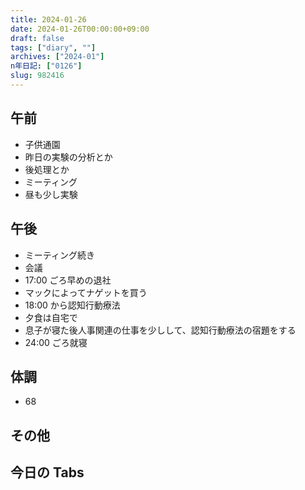 ```yaml
---
title: 2024-01-26
date: 2024-01-26T00:00:00+09:00
draft: false
tags: ["diary", ""]
archives: ["2024-01"]
n年日記: ["0126"]
slug: 982416
---
```


## 午前

- 子供通園
- 昨日の実験の分析とか
- 後処理とか
- ミーティング
- 昼も少し実験

## 午後

- ミーティング続き
- 会議
- 17:00 ごろ早めの退社
- マックによってナゲットを買う
- 18:00 から認知行動療法
- 夕食は自宅で
- 息子が寝た後人事関連の仕事を少しして、認知行動療法の宿題をする
- 24:00 ごろ就寝

## 体調

- 68

## その他

## 今日の Tabs
